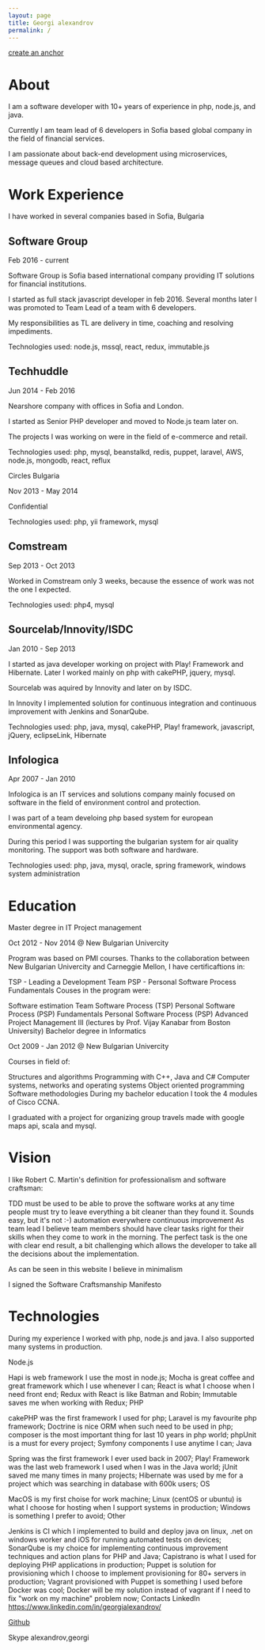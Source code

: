 ```yaml
---
layout: page
title: Georgi alexandrov
permalink: /
---
```



[create an anchor](#anchors-in-markdown)


# About
I am a software developer with 10+ years of experience in php, node.js, and java.

Currently I am team lead of 6 developers in Sofia based global company in the field of financial services.

I am passionate about back-end development using microservices, message queues and cloud based architecture.

# Work Experience
I have worked in several companies based in Sofia, Bulgaria

## Software Group

Feb 2016 - current

Software Group is Sofia based international company providing IT solutions for financial institutions.

I started as full stack javascript developer in feb 2016. Several months later I was promoted to Team Lead of a team with 6 developers.

My responsibilities as TL are delivery in time, coaching and resolving impediments.

Technologies used: node.js, mssql, react, redux, immutable.js

## Techhuddle

Jun 2014 - Feb 2016

Nearshore company with offices in Sofia and London.

I started as Senior PHP developer and moved to Node.js team later on.

The projects I was working on were in the field of e-commerce and retail.

Technologies used: php, mysql, beanstalkd, redis, puppet, laravel, AWS, node.js, mongodb, react, reflux

Circles Bulgaria

Nov 2013 - May 2014

Confidential

Technologies used: php, yii framework, mysql

## Comstream

Sep 2013 - Oct 2013

Worked in Comstream only 3 weeks, because the essence of work was not the one I expected.

Technologies used: php4, mysql

## Sourcelab/Innovity/ISDC

Jan 2010 - Sep 2013

I started as java developer working on project with Play! Framework and Hibernate. Later I worked mainly on php with cakePHP, jquery, mysql.

Sourcelab was aquired by Innovity and later on by ISDC.

In Innovity I implemented solution for continuous integration and continuous improvement with Jenkins and SonarQube.

Technologies used: php, java, mysql, cakePHP, Play! framework, javascript, jQuery, eclipseLink, Hibernate

## Infologica

Apr 2007 - Jan 2010

Infologica is an IT services and solutions company mainly focused on software in the field of environment control and protection.

I was part of a team develoing php based system for european environmental agency.

During this period I was supporting the bulgarian system for air quality monitoring. The support was both software and hardware.

Technologies used: php, java, mysql, oracle, spring framework, windows system administration

# Education
Master degree in IT Project management

Oct 2012 - Nov 2014 @ New Bulgarian Univercity

Program was based on PMI courses. Thanks to the collaboration between New Bulgarian Univercity and Carneggie Mellon, I have certificaftions in:

TSP - Leading a Development Team
PSP - Personal Software Process Fundamentals
Couses in the program were:

Software estimation
Team Software Process (TSP)
Personal Software Process (PSP) Fundamentals
Personal Software Process (PSP) Advanced
Project Management III (lectures by Prof. Vijay Kanabar from Boston University)
Bachelor degree in Informatics

Oct 2009 - Jan 2012 @ New Bulgarian Univercity

Courses in field of:

Structures and algorithms
Programming with C++, Java and C#
Computer systems, networks and operating systems
Object oriented programming
Software methodologies
During my bachelor education I took the 4 modules of Cisco CCNA.

I graduated with a project for organizing group travels made with google maps api, scala and mysql.

# Vision
I like Robert C. Martin's definition for professionalism and software craftsman:

TDD must be used to be able to prove the software works at any time
people must try to leave everything a bit cleaner than they found it. Sounds easy, but it's not :-)
automation everywhere
continuous improvement
As team lead I believe team members should have clear tasks right for their skills when they come to work in the morning. The perfect task is the one with clear end result, a bit challenging which allows the developer to take all the decisions about the implementation.

As can be seen in this website I believe in minimalism

I signed the Software Craftsmanship Manifesto

# Technologies
During my experience I worked with php, node.js and java. I also supported many systems in production.

Node.js

Hapi is web framework I use the most in node.js;
Mocha is great coffee and great framework which I use whenever I can;
React is what I choose when I need front end;
Redux with React is like Batman and Robin;
Immutable saves me when working with Redux;
PHP

cakePHP was the first framework I used for php;
Laravel is my favourite php framework;
Doctrine is nice ORM when such need to be used in php;
composer is the most important thing for last 10 years in php world;
phpUnit is a must for every project;
Symfony components I use anytime I can;
Java

Spring was the first framework I ever used back in 2007;
Play! Framework was the last web framework I used when I was in the Java world;
jUnit saved me many times in many projects;
Hibernate was used by me for a project which was searching in database with 600k users;
OS

MacOS is my first choise for work machine;
Linux (centOS or ubuntu) is what I choose for hosting when I support systems in production;
Windows is something I prefer to avoid;
Other

Jenkins is CI which I implemented to build and deploy java on linux, .net on windows worker and iOS for running automated tests on devices;
SonarQube is my choice for implementing continuous improvement techniques and action plans for PHP and Java;
Capistrano is what I used for deploying PHP applications in production;
Puppet is solution for provisioning which I choose to implement provisioning for 80+ servers in production;
Vagrant provisioned with Puppet is something I used before Docker was cool;
Docker will be my solution instead of vagrant if I need to fix "work on my machine" problem now;
Contacts
LinkedIn https://www.linkedin.com/in/georgialexandrov/


[Github](https://github.com/georgialexandrov)

Skype alexandrov,georgi

